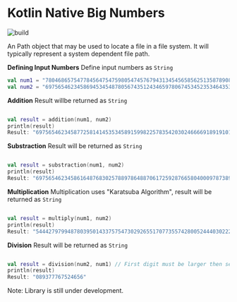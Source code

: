 # Kotlin Native Big Numbers

![build](https://github.com/kavanmevada/kotlin-native-bignum/workflows/Build/badge.svg)

An Path object that may be used to locate a file in a file system. It will typically represent a system dependent file path.

**Defining Input Numbers**
Define input numbers as `String`
<div class="sample" markdown="1" theme="idea" data-highlight-only>

```kotlin
val num1 = "78046865754778456475475980547457679431345456585625135878908573463453465686956"  
val num2 = "6975654623458694534548780567435124346597806745345235346435324534565664356456568534565686567"
```
</div>

**Addition**
Result willbe  returned as `String`
<div class="sample" markdown="1" theme="idea" data-highlight-only>

```kotlin

val result = addition(num1, num2)
println(result)
Result: "6975654623458772581414535345891599822578354203024666691891910159701543265030031988031373523" 
 ```
</div>
 
**Substraction**
Result will be returned as `String`
<div class="sample" markdown="1" theme="idea" data-highlight-only>

```kotlin

val result = substraction(num1, num2)
println(result)
Result: "6975654623458616487683025788978648870617259287665804000978738909429785447883105081099999611"
 ```
</div>

**Multiplication**
Multiplication uses "Karatsuba Algorithm", result will be returned as `String`
<div class="sample" markdown="1" theme="idea" data-highlight-only>

```kotlin

val result = multiply(num1, num2)
println(result)
Result: "544427979948780395014337575473029265517077355742800524440302228778935731766132782249279951852943609042631843014153751431657177807472118352772633375657094811210436320052"
 ```
</div>

**Division**
Result will be returned as `String`
<div class="sample" markdown="1" theme="idea" data-highlight-only>

```kotlin

val result = division(num2, num1) // First digit must be larger then second
println(result)
Result: "089377767524656"
 ```
</div>

Note: Library is still under development.
